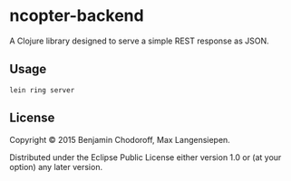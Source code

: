 # ncopter-backend

A Clojure library designed to serve a simple REST response as JSON.

## Usage

`lein ring server`

## License

Copyright © 2015 Benjamin Chodoroff, Max Langensiepen.

Distributed under the Eclipse Public License either version 1.0 or (at
your option) any later version.
